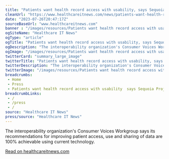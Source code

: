 ```yaml
--- 
title: "Patients want health record access with usability, says Sequoia Project"
cleanUrl: "https://www.healthcareitnews.com/news/patients-want-health-record-access-usability-says-sequoia-project?mkt_tok=NDIwLVlOQS0yOTIAAAGNMejnoZW850ZU4zrZVEMQuAtCiudAIkUhFVlLUHLaq-fLwvY3K4YdGzk4bwayIMCevBdAowUnx-1w90TGeF0xefR3_zkupPPCfl1Lig4dFpg"
date: "2023-07-26T20:47:17Z"
sourceBaseUrl: "www.healthcareitnews.com"
banner : "/images/resources/Patients want health record access with usability says Sequoia Project.jpg"
ogSiteName: "Healthcare IT News"
ogType: "article"
ogTitle: "Patients want health record access with usability, says Sequoia Project"
ogDescription: "The interoperability organization's Consumer Voices Workgroup says its recommendations  for improving patient access, use and sharing of data  are 100% achievable using current technology."
ogImage: "/images/resources/Patients want health record access with usability says Sequoia Project.jpg"
twitterCard: "summary_large_image"
twitterTitle: "Patients want health record access with usability, says Sequoia"
twitterDescription: "The interoperability organization's Consumer Voices Workgroup says its recommendations  for improving patient access, use and sharing of data  are 100% achievable using current technology."
twitterImage: "/images/resources/Patients want health record access with usability says Sequoia Project.jpg"
breadcrumbs:
 - Home
 - Press
 - Patients want health record access with usability  says Sequoia Project
breadcrumbLinks:
 - / 
 - /press
 - / 
source: "Healthcare IT News"
press/source: "Healthcare IT News"
---
```

The interoperability organization's Consumer Voices Workgroup says its recommendations for improving patient access, use and sharing of data are 100% achievable using current technology.  
  
[Read on healthcareitnews.com](https://www.healthcareitnews.com/news/patients-want-health-record-access-usability-says-sequoia-project?mkt_tok=NDIwLVlOQS0yOTIAAAGNMejnoZW850ZU4zrZVEMQuAtCiudAIkUhFVlLUHLaq-fLwvY3K4YdGzk4bwayIMCevBdAowUnx-1w90TGeF0xefR3_zkupPPCfl1Lig4dFpg)
